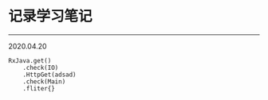 # 记录学习笔记
***
2020.04.20





```
RxJava.get()
	.check(IO)
	.HttpGet(adsad)
	.check(Main)
	.fliter{}
	
```


